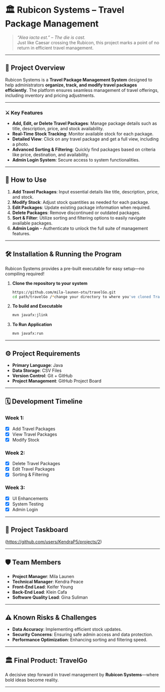 # 🏛️ Rubicon Systems – Travel Package Management

> *“Alea iacta est.”* – *The die is cast.*  
Just like Caesar crossing the Rubicon, this project marks a point of no return in efficient travel management.

---

## 📜 **Project Overview**
Rubicon Systems is a **Travel Package Management System** designed to help administrators **organize, track, and modify travel packages efficiently**. The platform ensures seamless management of travel offerings, including inventory and pricing adjustments.

---

### ⚔️ **Key Features**
- **Add, Edit, or Delete Travel Packages**: Manage package details such as title, description, price, and stock availability.
- **Real-Time Stock Tracking**: Monitor available stock for each package.
- **Detailed View**: Click on any travel package and get a full view, including a photo.
- **Advanced Sorting & Filtering**: Quickly find packages based on criteria like price, destination, and availability.
- **Admin Login System**: Secure access to system functionalities.

---

## 🧭 **How to Use**
1. **Add Travel Packages**: Input essential details like title, description, price, and stock.
2. **Modify Stock**: Adjust stock quantities as needed for each package.
3. **Edit Packages**: Update existing package information when required.
4. **Delete Packages**: Remove discontinued or outdated packages.
5. **Sort & Filter**: Utilize sorting and filtering options to easily navigate available packages.
6. **Admin Login** – Authenticate to unlock the full suite of management features.

---

## 🛠️ Installation & Running the Program

Rubicon Systems provides a pre-built executable for easy setup—no compiling required!

1. **Clone the repository to your system**
   ```sh
   https://github.com/mila-launen-otu/travelGo.git 
   cd path/travelGo /*change your directory to where you've cloned TravelGo*/
   ```
2. **To build and Executable**
   ```sh
   mvn javafx:jlink
   ```
3. **To Run Application**
   ```sh
   mvn javafx:run
   ```
---

## ⚙️ **Project Requirements**
- **Primary Language**: Java
- **Data Storage**: CSV Files
- **Version Control**: Git + GitHub
- **Project Management**: GitHub Project Board

---

## 🗓️ **Development Timeline**
### **Week 1:**
- [x] Add Travel Packages
- [x] View Travel Packages
- [x] Modify Stock

### **Week 2:**
- [x] Delete Travel Packages
- [x] Edit Travel Packages
- [X] Sorting & Filtering

### **Week 3:**
- [X] UI Enhancements
- [X] System Testing
- [X] Admin Login

---

## 📜 **Project Taskboard**  
(https://github.com/users/KendraP5/projects/2)

---

## 🛡️ **Team Members**
- **Project Manager**: Mila Launen
- **Technical Manager**: Kendra Peace
- **Front-End Lead**: Keifer Young
- **Back-End Lead**: Klein Cafa
- **Software Quality Lead**: Gina Suliman

---

## ⚠️ **Known Risks & Challenges**
- **Data Accuracy**: Implementing efficient stock updates.
- **Security Concerns**: Ensuring safe admin access and data protection.
- **Performance Optimization**: Enhancing sorting and filtering speed.

---

## 🏛️ Final Product: **TravelGo**
A decisive step forward in travel management by **Rubicon Systems**—where bold ideas become reality.

---
